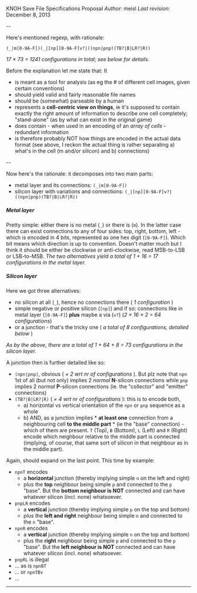 KNOH Save File Specifications Proposal
*Author*: meisl
*Last revision*: December 8, 2013

--

Here's mentioned regexp, with rationale:
```
(_|m[0-9A-F])(_|[np][0-9A-F]v?|((npn|pnp)(TB?|B|LR?|R))
```
*17 &times; 73 = 1241 configurations in total; see below for details.*

Before the explanation let me state that: It
* is meant as a tool for analysis (as eg the # of different cell images, given certain conventions)
* should yield valid and fairly reasonable file names
* should be (somewhat) parseable by a human
* represents a **cell-centric view on things**, ie it's supposed to contain exactly the right amount of information to describe one cell completely; "stand-alone" (as by what can exist in the original game)
* does contain - when used in an encoding of an *array of cells* - redundant information
* is therefore probably NOT how things are encoded in the actual data format (see above, I reckon the actual thing is rather separating a) what's in the cell (m and/or silicon) and b) connections)

--

Now here's the rationale: it decomposes into two main parts:
* metal layer and its connections: ``(_|m[0-9A-F])``
* silicon layer with variations and connections: ``(_|[np][0-9A-F]v?|((npn|pnp)(TB?|B|LR?|R))``

##### Metal layer
Pretty simple: either there is no metal (``_``) or there is (``m``). In the latter case there can exist connections to any of four sides: top, right, bottom, left - which is encoded in 4 bits, represented as one hex digit (``[0-9A-F]``).
Which bit means which direction is up to convention. Doesn't matter much but I think it should be either be clockwise or anti-clockwise, read MSB-to-LSB or LSB-to-MSB.
*The two alternatives yield a total of 1 + 16 = 17 configurations in the metal layer.*

##### Silicon layer
Here we got three alternatives:
* no silicon at all (``_``), hence no connections there ( *1 configuration* )
* simple negative or positive silicon (``[np]``) and if so: connections like in metal layer (``[0-9A-F]``) **plus** maybe a via (``v?``) (*2 &times; 16 &times; 2 = 64 configurations*)
* or a junction - that's the tricky one ( *a total of 8 configurations, detailed below* )

*As by the above, there are a total of 1 + 64 + 8 = 73 configurations in the silicon layer.*

A junction then is further detailed like so:
* ``(npn|pnp)``, obvious ( *&times; 2 wrt nr of configurations* ). But plz note that ``npn`` 1st of all (but not only) implies 2 *normal* **N**-silicon connections while ``pnp`` implies 2 *normal* **P**-silicon connections (ie. the "collector" and "emitter" connections)
* ``(TB?|B|LR?|R)`` ( *&times; 4 wrt nr of configurations* ): this is to encode both, 
  * a) horizontal vs vertical orientation of the ``npn`` or ``pnp`` sequence as a whole
  * b) AND, as a junction implies * **at least one** connection from a neighbouring cell **to the middle part** * (ie the "base" connection) - which of them are present. ``T`` (Top), ``B`` (Bottom), ``L`` (Left) and ``R`` (Right) encode which neighbour relative to the middle part is connected (implying, of course, that same sort of silicon in that neighbour as in the middle part).

Again, should expand on the last point. This time by example:
* ``npnT`` encodes 
  * a **horizontal** junction (thereby implying simple ``n`` on the left and right)
  * plus the **top** neighbour being simple ``p`` and connected to the ``p`` "base".
       But the **bottom neighbour is NOT** connected and can have whatever silicon (incl. none) whatsoever.
* ``pnpLR`` encodes
  * a **vertical** junction (thereby implying simple ``p`` on the top and bottom)
  * plus the **left and right** neighbour being simple ``n`` and connected to the ``n`` "base".
* ``npnR`` encodes 
  * a **vertical** junction (thereby implying simple ``n`` on the top and bottom)
  * plus the **right** neighbour being simple ``p`` and connected to the ``p`` "base".
       But the **left neighbour is NOT** connected and can have whatever silicon (incl. none) whatsoever.
* ``pnpRL`` is illegal
* ... as is ``npnBT``
* ... or ``npnTBv``
* ...

---